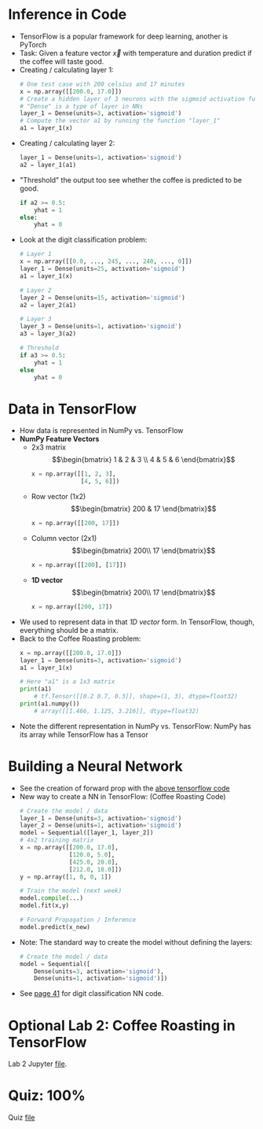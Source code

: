 # Inference in Code
* TensorFlow is a popular framework for deep learning, another is PyTorch
* Task: Given a feature vector $\vec{x}$ with temperature and duration predict if the coffee will taste good.
* Creating / calculating layer 1:
    ```python
    # One test case with 200 celsius and 17 minutes
    x = np.array([[200.0, 17.0]])
    # Create a hidden layer of 3 neurons with the sigmoid activation function
    # "Dense" is a type of layer in NNs
    layer_1 = Dense(units=3, activation='sigmoid')
    # Compute the vector a1 by running the function "layer_1"
    a1 = layer_1(x)
    ```
* Creating / calculating layer 2:
    ```python
    layer_1 = Dense(units=1, activation='sigmoid')
    a2 = layer_1(a1)
    ```
* "Threshold" the output too see whether the coffee is predicted to be good.
    ```python
    if a2 >= 0.5:
        yhat = 1
    else:
        yhat = 0
    ```
* Look at the digit classification problem:
    ```python
    # Layer 1
    x = np.array([[0.0, ..., 245, ..., 240, ..., 0]])
    layer_1 = Dense(units=25, activation='sigmoid')
    a1 = layer_1(x)

    # Layer 2
    layer_2 = Dense(units=15, activation='sigmoid')
    a2 = layer_2(a1)

    # Layer 3
    layer_3 = Dense(units=1, activation='sigmoid')
    a3 = layer_3(a2)

    # Threshold
    if a3 >= 0.5:
        yhat = 1
    else
        yhat = 0
    ```

# Data in TensorFlow
* How data is represented in NumPy vs. TensorFlow
* **NumPy Feature Vectors**
    * 2x3 matrix
        $$\begin{bmatrix}
        1 & 2 & 3 \\
        4 & 5 & 6
        \end{bmatrix}$$
        ```python
        x = np.array([[1, 2, 3],
                      [4, 5, 6]])
        ```
    * Row vector (1x2)
        $$\begin{bmatrix}
        200 & 17
        \end{bmatrix}$$
        ```python
        x = np.array([[200, 17]])
        ```
    * Column vector (2x1)
        $$\begin{bmatrix}
        200\\
        17
        \end{bmatrix}$$
        ```python
        x = np.array([[200], [17]])
        ```
    * **1D vector**
        $$\begin{bmatrix}
        200\\
        17
        \end{bmatrix}$$
        ```python
        x = np.array([200, 17])
        ```
* We used to represent data in that *1D vector* form. In TensorFlow, though, everything should be a matrix.
* Back to the Coffee Roasting problem:
    ```python
    x = np.array([[200.0, 17.0]])
    layer_1 = Dense(units=3, activation='sigmoid')
    a1 = layer_1(x)

    # Here "a1" is a 1x3 matrix
    print(a1)
        # tf.Tensor([[0.2 0.7, 0.3]], shape=(1, 3), dtype=float32)
    print(a1.numpy())
        # array([[1.466, 1.125, 3.216]], dtype=float32)
    ```
* Note the different representation in NumPy vs. TensorFlow: NumPy has its array while TensorFlow has a Tensor

# Building a Neural Network
* See the creation of forward prop with the [above tensorflow code](#inference-in-code)
* New way to create a NN in TensorFlow: (Coffee Roasting Code)
    ```python
    # Create the model / data
    layer_1 = Dense(units=3, activation='sigmoid')
    layer_2 = Dense(units=1, activation='sigmoid')
    model = Sequential([layer_1, layer_2])
    # 4x2 training matrix
    x = np.array([[200.0, 17.0],
                  [120.0, 5.0],
                  [425.0, 20.0],
                  [212.0, 18.0]])
    y = np.array([1, 0, 0, 1])

    # Train the model (next week)
    model.compile(...)
    model.fit(x,y)

    # Forward Propagation / Inference
    model.predict(x_new)
    ```
* Note: The standard way to create the model without defining the layers:
    ```python
    # Create the model / data
    model = Sequential([
        Dense(units=3, activation='sigmoid'),
        Dense(units=1, activation='sigmoid')])
    ```
* See [page 41](Lecture.pdf) for digit classification NN code.

# Optional Lab 2: Coffee Roasting in TensorFlow
Lab 2 Jupyter [file](Labs/C2_W1_Lab02_CoffeeRoasting_TF.ipynb).

# Quiz: 100%
Quiz [file](Quizzes.md#tensorflow-implementation)